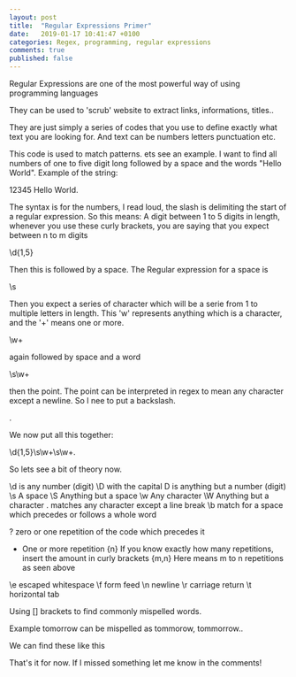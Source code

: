 ```yaml
---
layout: post
title:  "Regular Expressions Primer"
date:   2019-01-17 10:41:47 +0100
categories: Regex, programming, regular expressions
comments: true
published: false
---
```

<div class="message">
Regular Expressions are one of the most powerful way of using programming languages </div>

They can be used to 'scrub' website to extract links, informations, titles..

They are just simply a series of codes that you use to define exactly what text you are looking for. And text can be numbers letters punctuation etc.

This code is used to match patterns. ets see an example. I want to find all numbers of one to five digit long followed by a space and the words "Hello World". 
Example of the string:

12345 Hello World.

The syntax is for the numbers, I read loud, the slash is delimiting the start of a regular expression.
So this means: A digit between 1 to 5 digits in length, whenever you use these curly brackets, you are saying that you expect between n to m digits 

\d{1,5}

Then this is followed by a space. The Regular expression for a space is 

\s

Then you expect a series of character which will be a serie from 1 to multiple letters in length. This 'w' represents anything which is a character, and the '+' means one or more.

\w+

again followed by space and a word

\s\w+

then the point. The point can be interpreted in regex to mean any character except a newline. So I nee to put a backslash.

\.

We now put all this together:

\d{1,5}\s\w+\s\w+\.

So lets see a bit of theory now.

\d   is any number (digit)
\D   with the capital D is anything but a number (digit)
\s   A space
\S   Anything but a space
\w   Any character
\W   Anything but a character
.    matches any character except a line break
\b   match for a space which precedes or follows a whole word

?    zero or one repetition of the code which precedes it
*    One or more repetition
{n}  If you know exactly how many repetitions, insert the amount in curly brackets
{m,n} Here means m to n repetitions as seen above

\e    escaped whitespace
\f    form feed
\n    newline
\r    carriage return
\t    horizontal tab
 
Using [] brackets to find commonly mispelled words. 

Example tomorrow can be mispelled as tommorow, tommorrow..

We can find these like this



That's it for now. If I missed something let me know in the comments! 



